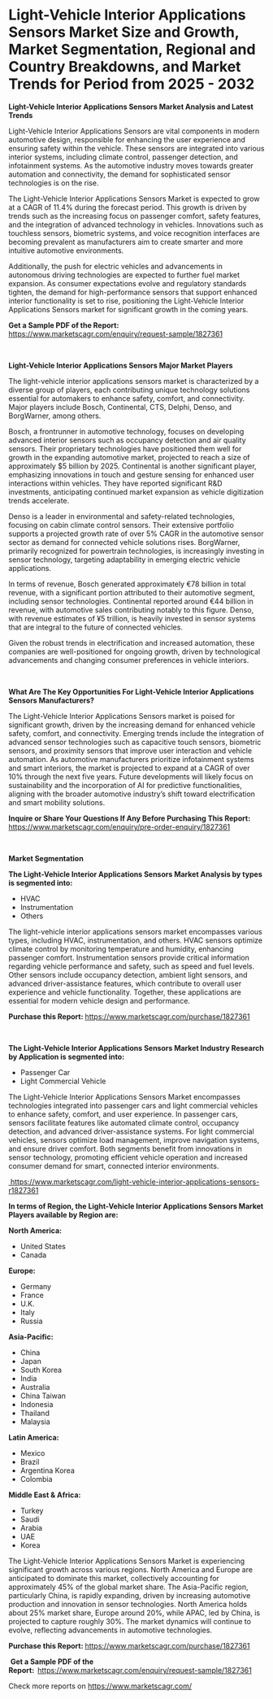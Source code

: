<p><h1>Light-Vehicle Interior Applications Sensors Market Size and Growth, Market Segmentation, Regional and Country Breakdowns, and Market Trends for Period from 2025 -  2032</h1></p><p><strong>Light-Vehicle Interior Applications Sensors Market Analysis and Latest Trends</strong></p>
<p><p>Light-Vehicle Interior Applications Sensors are vital components in modern automotive design, responsible for enhancing the user experience and ensuring safety within the vehicle. These sensors are integrated into various interior systems, including climate control, passenger detection, and infotainment systems. As the automotive industry moves towards greater automation and connectivity, the demand for sophisticated sensor technologies is on the rise.</p><p>The Light-Vehicle Interior Applications Sensors Market is expected to grow at a CAGR of 11.4% during the forecast period. This growth is driven by trends such as the increasing focus on passenger comfort, safety features, and the integration of advanced technology in vehicles. Innovations such as touchless sensors, biometric systems, and voice recognition interfaces are becoming prevalent as manufacturers aim to create smarter and more intuitive automotive environments.</p><p>Additionally, the push for electric vehicles and advancements in autonomous driving technologies are expected to further fuel market expansion. As consumer expectations evolve and regulatory standards tighten, the demand for high-performance sensors that support enhanced interior functionality is set to rise, positioning the Light-Vehicle Interior Applications Sensors market for significant growth in the coming years.</p></p>
<p><strong>Get a Sample PDF of the Report:&nbsp;</strong> <a href="https://www.marketscagr.com/enquiry/request-sample/1827361?utm_campaign=1126&utm_medium=2&utm_source=Github&utm_content=ia&utm_term=31032025&utm_id=light-vehicle-interior-applications-sensors">https://www.marketscagr.com/enquiry/request-sample/1827361</a></p>
<p>&nbsp;</p>
<p><strong>Light-Vehicle Interior Applications Sensors Major Market Players</strong></p>
<p><p>The light-vehicle interior applications sensors market is characterized by a diverse group of players, each contributing unique technology solutions essential for automakers to enhance safety, comfort, and connectivity. Major players include Bosch, Continental, CTS, Delphi, Denso, and BorgWarner, among others.</p><p>Bosch, a frontrunner in automotive technology, focuses on developing advanced interior sensors such as occupancy detection and air quality sensors. Their proprietary technologies have positioned them well for growth in the expanding automotive market, projected to reach a size of approximately $5 billion by 2025. Continental is another significant player, emphasizing innovations in touch and gesture sensing for enhanced user interactions within vehicles. They have reported significant R&D investments, anticipating continued market expansion as vehicle digitization trends accelerate.</p><p>Denso is a leader in environmental and safety-related technologies, focusing on cabin climate control sensors. Their extensive portfolio supports a projected growth rate of over 5% CAGR in the automotive sensor sector as demand for connected vehicle solutions rises. BorgWarner, primarily recognized for powertrain technologies, is increasingly investing in sensor technology, targeting adaptability in emerging electric vehicle applications.</p><p>In terms of revenue, Bosch generated approximately €78 billion in total revenue, with a significant portion attributed to their automotive segment, including sensor technologies. Continental reported around €44 billion in revenue, with automotive sales contributing notably to this figure. Denso, with revenue estimates of ¥5 trillion, is heavily invested in sensor systems that are integral to the future of connected vehicles.</p><p>Given the robust trends in electrification and increased automation, these companies are well-positioned for ongoing growth, driven by technological advancements and changing consumer preferences in vehicle interiors.</p></p>
<p>&nbsp;</p>
<p><strong>What Are The Key Opportunities For Light-Vehicle Interior Applications Sensors Manufacturers?</strong></p>
<p><p>The Light-Vehicle Interior Applications Sensors market is poised for significant growth, driven by the increasing demand for enhanced vehicle safety, comfort, and connectivity. Emerging trends include the integration of advanced sensor technologies such as capacitive touch sensors, biometric sensors, and proximity sensors that improve user interaction and vehicle automation. As automotive manufacturers prioritize infotainment systems and smart interiors, the market is projected to expand at a CAGR of over 10% through the next five years. Future developments will likely focus on sustainability and the incorporation of AI for predictive functionalities, aligning with the broader automotive industry’s shift toward electrification and smart mobility solutions.</p></p>
<p><strong>Inquire or Share Your Questions If Any Before Purchasing This Report:</strong> <a href="https://www.marketscagr.com/enquiry/pre-order-enquiry/1827361?utm_campaign=1126&utm_medium=2&utm_source=Github&utm_content=ia&utm_term=31032025&utm_id=light-vehicle-interior-applications-sensors">https://www.marketscagr.com/enquiry/pre-order-enquiry/1827361</a></p>
<p>&nbsp;</p>
<p><strong>Market Segmentation</strong></p>
<p><strong>The Light-Vehicle Interior Applications Sensors Market Analysis by types is segmented into:</strong></p>
<p><ul><li>HVAC</li><li>Instrumentation</li><li>Others</li></ul></p>
<p><p>The light-vehicle interior applications sensors market encompasses various types, including HVAC, instrumentation, and others. HVAC sensors optimize climate control by monitoring temperature and humidity, enhancing passenger comfort. Instrumentation sensors provide critical information regarding vehicle performance and safety, such as speed and fuel levels. Other sensors include occupancy detection, ambient light sensors, and advanced driver-assistance features, which contribute to overall user experience and vehicle functionality. Together, these applications are essential for modern vehicle design and performance.</p></p>
<p><strong>Purchase this Report:&nbsp;</strong><a href="https://www.marketscagr.com/purchase/1827361?utm_campaign=1126&utm_medium=2&utm_source=Github&utm_content=ia&utm_term=31032025&utm_id=light-vehicle-interior-applications-sensors">https://www.marketscagr.com/purchase/1827361</a></p>
<p>&nbsp;</p>
<p><strong>The Light-Vehicle Interior Applications Sensors Market Industry Research by Application is segmented into:</strong></p>
<p><ul><li>Passenger Car</li><li>Light Commercial Vehicle</li></ul></p>
<p><p>The Light-Vehicle Interior Applications Sensors Market encompasses technologies integrated into passenger cars and light commercial vehicles to enhance safety, comfort, and user experience. In passenger cars, sensors facilitate features like automated climate control, occupancy detection, and advanced driver-assistance systems. For light commercial vehicles, sensors optimize load management, improve navigation systems, and ensure driver comfort. Both segments benefit from innovations in sensor technology, promoting efficient vehicle operation and increased consumer demand for smart, connected interior environments.</p></p>
<p><a href="https://www.marketscagr.com/light-vehicle-interior-applications-sensors-r1827361?utm_campaign=1126&utm_medium=2&utm_source=Github&utm_content=ia&utm_term=31032025&utm_id=light-vehicle-interior-applications-sensors">&nbsp;https://www.marketscagr.com/light-vehicle-interior-applications-sensors-r1827361</a></p>
<p><strong>In terms of Region, the Light-Vehicle Interior Applications Sensors Market Players available by Region are:</strong></p>
<p>
    <p> <strong> North America: </strong>
        <ul>
            <li>United States</li>
            <li>Canada</li>
        </ul>
        </p> 
    <p> <strong> Europe: </strong>
        <ul>
            <li>Germany</li>
            <li>France</li>
            <li>U.K.</li>
            <li>Italy</li>
            <li>Russia</li>
        </ul>
        </p> 
    <p> <strong> Asia-Pacific: </strong>
        <ul>
            <li>China</li>
            <li>Japan</li>
            <li>South Korea</li>
            <li>India</li>
            <li>Australia</li>
            <li>China Taiwan</li>
            <li>Indonesia</li>
            <li>Thailand</li>
            <li>Malaysia</li>
        </ul>
        </p> 
    <p> <strong> Latin America: </strong>
        <ul>
            <li>Mexico</li>
            <li>Brazil</li>
            <li>Argentina Korea</li>
            <li>Colombia</li>
        </ul>
        </p> 
    <p> <strong> Middle East & Africa: </strong>
        <ul>
            <li>Turkey</li>
            <li>Saudi</li>
            <li>Arabia</li>
            <li>UAE</li>
            <li>Korea</li>
        </ul>
    </p>
    </p>
<p><p>The Light-Vehicle Interior Applications Sensors Market is experiencing significant growth across various regions. North America and Europe are anticipated to dominate this market, collectively accounting for approximately 45% of the global market share. The Asia-Pacific region, particularly China, is rapidly expanding, driven by increasing automotive production and innovation in sensor technologies. North America holds about 25% market share, Europe around 20%, while APAC, led by China, is projected to capture roughly 30%. The market dynamics will continue to evolve, reflecting advancements in automotive technologies.</p></p>
<p><strong>Purchase this Report: </strong><a href="https://www.marketscagr.com/purchase/1827361?utm_campaign=1126&utm_medium=2&utm_source=Github&utm_content=ia&utm_term=31032025&utm_id=light-vehicle-interior-applications-sensors">https://www.marketscagr.com/purchase/1827361</a></p>
<p>&nbsp;<strong>Get a Sample PDF of the Report:&nbsp;&nbsp;</strong><a href="https://www.marketscagr.com/enquiry/request-sample/1827361?utm_campaign=1126&utm_medium=2&utm_source=Github&utm_content=ia&utm_term=31032025&utm_id=light-vehicle-interior-applications-sensors">https://www.marketscagr.com/enquiry/request-sample/1827361</a></p>
<p><strong></strong></p>
<p>Check more reports on <a href="https://www.marketscagr.com/?utm_campaign=1126&utm_medium=2&utm_source=Github&utm_content=ia&utm_term=31032025&utm_id=light-vehicle-interior-applications-sensors">https://www.marketscagr.com/</a></p>